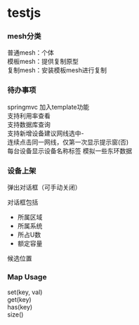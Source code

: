 testjs
=======
### mesh分类 ###
普通mesh：个体  
模板mesh：提供复制原型  
复制mesh：安装模板mesh进行复制

### 待办事项 ###
springmvc 加入template功能  
支持利用率查看  
支持数据库查询  
支持新增设备建议网线选中-  
连续点击同一网线，仅第一次显示提示窗(否)  
每台设备显示设备名称标签
模拟一些东环数据

### 设备上架 ###
弹出对话框（可手动关闭）

对话框包括
*   所属区域
*   所属系统
*   所占U数
*   额定容量

候选位置


### Map Usage ###
set(key, val)  
get(key)  
has(key)  
size()  
